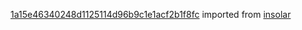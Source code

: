 [1a15e46340248d1125114d96b9c1e1acf2b1f8fc](https://github.com/insolar/insolar/commit/1a15e46340248d1125114d96b9c1e1acf2b1f8fc) imported from [insolar](https://github.com/insolar/insolar)
